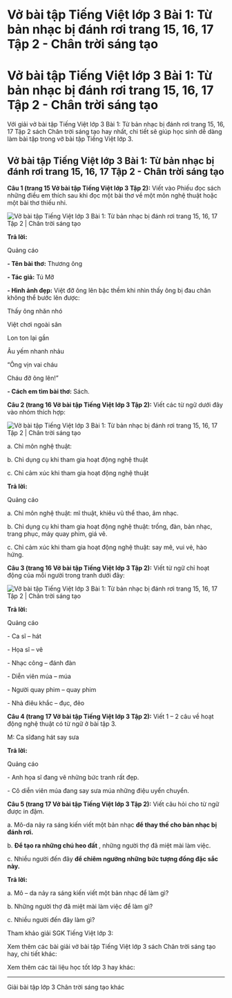 # Vở bài tập Tiếng Việt lớp 3 Bài 1: Từ bản nhạc bị đánh rơi trang 15, 16, 17 Tập 2 - Chân trời sáng tạo

# Vở bài tập Tiếng Việt lớp 3 Bài 1: Từ bản nhạc bị đánh rơi trang 15, 16, 17 Tập 2 - Chân trời sáng tạo

Với giải vở bài tập Tiếng Việt lớp 3 Bài 1: Từ bản nhạc bị đánh rơi trang 15, 16, 17 Tập 2 sách Chân trời sáng tạo hay nhất, chi tiết sẽ giúp học sinh dễ dàng làm bài tập trong vở bài tập Tiếng Việt lớp 3.

## Vở bài tập Tiếng Việt lớp 3 Bài 1: Từ bản nhạc bị đánh rơi trang 15, 16, 17 Tập 2 - Chân trời sáng tạo

**Câu 1 (trang 15 Vở bài tập Tiếng Việt lớp 3 Tập 2):** Viết vào Phiếu đọc sách những điều em thích sau khi đọc một bài thơ về một môn nghệ thuật hoặc một bài thơ thiếu nhi.

![Vở bài tập Tiếng Việt lớp 3 Bài 1: Từ bản nhạc bị đánh rơi trang 15, 16, 17 Tập 2 | Chân trời sáng tạo](https://vietjack.com/vbt-tieng-viet-3-ct/images/bai-1-tu-ban-nhac-bi-danh-roi.PNG)

**Trả lời:**

Quảng cáo

**\- Tên bài thơ:** Thương ông

**\- Tác giả:** Tú Mỡ

**\- Hình ảnh đẹp:** Việt đỡ ông lên bậc thềm khi nhìn thấy ông bị đau chân không thể bước lên được:

Thấy ông nhăn nhó

Việt chơi ngoài sân

Lon ton lại gần

Âu yếm nhanh nhảu

“Ông vịn vai cháu

Cháu đỡ ông lên!”

**\- Cách em tìm bài thơ:** Sách.

**Câu 2 (trang 16 Vở bài tập Tiếng Việt lớp 3 Tập 2):** Viết các từ ngữ dưới đây vào nhóm thích hợp:

![Vở bài tập Tiếng Việt lớp 3 Bài 1: Từ bản nhạc bị đánh rơi trang 15, 16, 17 Tập 2 | Chân trời sáng tạo](https://vietjack.com/vbt-tieng-viet-3-ct/images/bai-1-tu-ban-nhac-bi-danh-roi-1.PNG)

a. Chỉ môn nghệ thuật:

b. Chỉ dụng cụ khi tham gia hoạt động nghệ thuật

c. Chỉ cảm xúc khi tham gia hoạt động nghệ thuật

**Trả lời:**

Quảng cáo

a. Chỉ môn nghệ thuật: mĩ thuật, khiêu vũ thể thao, âm nhạc.

b. Chỉ dụng cụ khi tham gia hoạt động nghệ thuật: trống, đàn, bản nhạc, trang phục, máy quay phim, giá vẽ.

c. Chỉ cảm xúc khi tham gia hoạt động nghệ thuật: say mê, vui vẻ, hào hứng.

**Câu 3 (trang 16 Vở bài tập Tiếng Việt lớp 3 Tập 2):** Viết từ ngữ chỉ hoạt động của mỗi người trong tranh dưới đây:

![Vở bài tập Tiếng Việt lớp 3 Bài 1: Từ bản nhạc bị đánh rơi trang 15, 16, 17 Tập 2 | Chân trời sáng tạo](https://vietjack.com/vbt-tieng-viet-3-ct/images/bai-1-tu-ban-nhac-bi-danh-roi-2.PNG)

**Trả lời:**

Quảng cáo

\- Ca sĩ – hát

\- Họa sĩ – vẽ

\- Nhạc công – đánh đàn

\- Diễn viên múa – múa

\- Người quay phim – quay phim

\- Nhà điêu khắc – đục, đẽo

**Câu 4 (trang 17 Vở bài tập Tiếng Việt lớp 3 Tập 2):** Viết 1 – 2 câu về hoạt động nghệ thuật có từ ngữ ở bài tập 3.

M: Ca sĩđang hát say sưa

**Trả lời:**

Quảng cáo

\- Anh họa sĩ đang vẽ những bức tranh rất đẹp.

\- Cô diễn viên múa đang say sưa múa những điệu uyển chuyển.

**Câu 5 (trang 17 Vở bài tập Tiếng Việt lớp 3 Tập 2):** Viết câu hỏi cho từ ngữ được in đậm.

a. Mô-da nảy ra sáng kiến viết một bản nhạc **để thay thế cho bản nhạc bị đánh rơi.**

b. **Để tạo ra những chú heo đất** , những người thợ đã miệt mài làm việc.

c. Nhiều người đến đây **để chiêm ngưỡng những bức tượng đồng đặc sắc này.**

**Trả lời:**

a. Mô – da nảy ra sáng kiến viết một bản nhạc để làm gì?

b. Những người thợ đã miệt mài làm việc để làm gì?

c. Nhiều người đến đây làm gì?

Tham khảo giải SGK Tiếng Việt lớp 3:

Xem thêm các bài giải vở bài tập Tiếng Việt lớp 3 sách Chân trời sáng tạo hay, chi tiết khác:

Xem thêm các tài liệu học tốt lớp 3 hay khác:

* * *

Giải bài tập lớp 3 Chân trời sáng tạo khác
